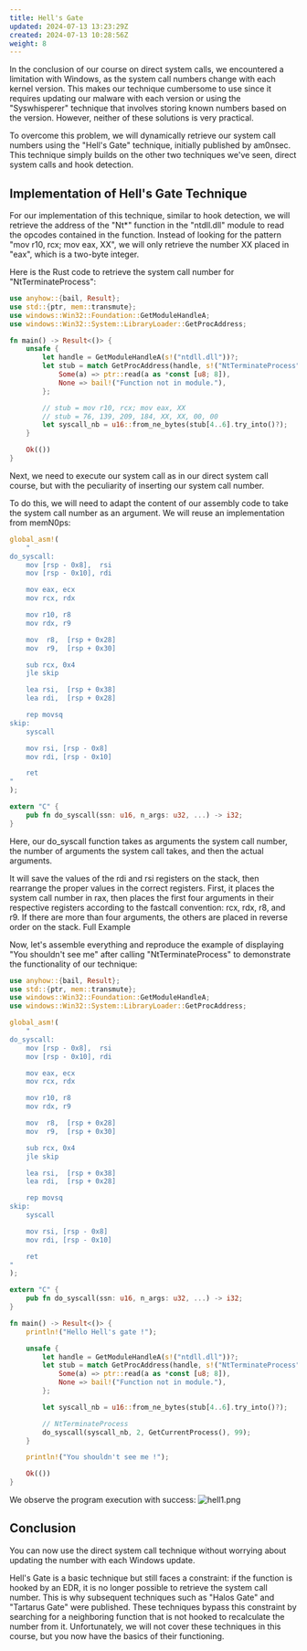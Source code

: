```yaml
---
title: Hell's Gate
updated: 2024-07-13 13:23:29Z
created: 2024-07-13 10:28:56Z
weight: 8
---
```


In the conclusion of our course on direct system calls, we encountered a limitation with Windows, as the system call numbers change with each kernel version. This makes our technique cumbersome to use since it requires updating our malware with each version or using the "Syswhisperer" technique that involves storing known numbers based on the version. However, neither of these solutions is very practical.

To overcome this problem, we will dynamically retrieve our system call numbers using the "Hell's Gate" technique, initially published by am0nsec. This technique simply builds on the other two techniques we've seen, direct system calls and hook detection.

## Implementation of Hell's Gate Technique

For our implementation of this technique, similar to hook detection, we will retrieve the address of the "Nt*" function in the "ntdll.dll" module to read the opcodes contained in the function. Instead of looking for the pattern "mov r10, rcx; mov eax, XX", we will only retrieve the number XX placed in "eax", which is a two-byte integer.

Here is the Rust code to retrieve the system call number for "NtTerminateProcess":

```rust
use anyhow::{bail, Result};
use std::{ptr, mem::transmute};
use windows::Win32::Foundation::GetModuleHandleA;
use windows::Win32::System::LibraryLoader::GetProcAddress;

fn main() -> Result<()> {
    unsafe {
        let handle = GetModuleHandleA(s!("ntdll.dll"))?;
        let stub = match GetProcAddress(handle, s!("NtTerminateProcess")) {
            Some(a) => ptr::read(a as *const [u8; 8]),
            None => bail!("Function not in module."),
        };

        // stub = mov r10, rcx; mov eax, XX
        // stub = 76, 139, 209, 184, XX, XX, 00, 00
        let syscall_nb = u16::from_ne_bytes(stub[4..6].try_into()?);
    }

    Ok(())
}
```

Next, we need to execute our system call as in our direct system call course, but with the peculiarity of inserting our system call number.

To do this, we will need to adapt the content of our assembly code to take the system call number as an argument. We will reuse an implementation from memN0ps:

```rust
global_asm!(
    "
do_syscall:
    mov [rsp - 0x8],  rsi
    mov [rsp - 0x10], rdi

    mov eax, ecx
    mov rcx, rdx

    mov r10, r8
    mov rdx, r9

    mov  r8,  [rsp + 0x28]
    mov  r9,  [rsp + 0x30]

    sub rcx, 0x4
    jle skip

    lea rsi,  [rsp + 0x38]
    lea rdi,  [rsp + 0x28]

    rep movsq
skip:
    syscall

    mov rsi, [rsp - 0x8]
    mov rdi, [rsp - 0x10]

    ret
"
);

extern "C" {
    pub fn do_syscall(ssn: u16, n_args: u32, ...) -> i32;
}
```

Here, our do_syscall function takes as arguments the system call number, the number of arguments the system call takes, and then the actual arguments.

It will save the values of the rdi and rsi registers on the stack, then rearrange the proper values in the correct registers. First, it places the system call number in rax, then places the first four arguments in their respective registers according to the fastcall convention: rcx, rdx, r8, and r9. If there are more than four arguments, the others are placed in reverse order on the stack.
Full Example

Now, let's assemble everything and reproduce the example of displaying "You shouldn't see me" after calling "NtTerminateProcess" to demonstrate the functionality of our technique:

```rust
use anyhow::{bail, Result};
use std::{ptr, mem::transmute};
use windows::Win32::Foundation::GetModuleHandleA;
use windows::Win32::System::LibraryLoader::GetProcAddress;

global_asm!(
    "
do_syscall:
    mov [rsp - 0x8],  rsi
    mov [rsp - 0x10], rdi

    mov eax, ecx
    mov rcx, rdx

    mov r10, r8
    mov rdx, r9

    mov  r8,  [rsp + 0x28]
    mov  r9,  [rsp + 0x30]

    sub rcx, 0x4
    jle skip

    lea rsi,  [rsp + 0x38]
    lea rdi,  [rsp + 0x28]

    rep movsq
skip:
    syscall

    mov rsi, [rsp - 0x8]
    mov rdi, [rsp - 0x10]

    ret
"
);

extern "C" {
    pub fn do_syscall(ssn: u16, n_args: u32, ...) -> i32;
}

fn main() -> Result<()> {
    println!("Hello Hell's gate !");

    unsafe {
        let handle = GetModuleHandleA(s!("ntdll.dll"))?;
        let stub = match GetProcAddress(handle, s!("NtTerminateProcess")) {
            Some(a) => ptr::read(a as *const [u8; 8]),
            None => bail!("Function not in module."),
        };

        let syscall_nb = u16::from_ne_bytes(stub[4..6].try_into()?);

        // NtTerminateProcess
        do_syscall(syscall_nb, 2, GetCurrentProcess(), 99);
    }

    println!("You shouldn't see me !");

    Ok(())
}
```
We observe the program execution with success:
![hell1.png](../hell1.png)
## Conclusion

You can now use the direct system call technique without worrying about updating the number with each Windows update.

Hell's Gate is a basic technique but still faces a constraint: if the function is hooked by an EDR, it is no longer possible to retrieve the system call number. This is why subsequent techniques such as "Halos Gate" and "Tartarus Gate" were published. These techniques bypass this constraint by searching for a neighboring function that is not hooked to recalculate the number from it. Unfortunately, we will not cover these techniques in this course, but you now have the basics of their functioning.
